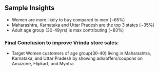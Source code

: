 ## Sample Insights
* Women are more likely to buy compared to men (¬65%)
* Maharashtra, Karnataka and Uttar Pradesh are the top 3 states (¬35%)
* Adult age group (30-49yrs) is max contributing (¬80%)
 ### Final Conclusion to improve Vrinda store sales:
 * Target  Women customers of age group(30-40) living in Maharashtra, Karnataka, and Uttar Pradesh by showing ads/offers/coupons on Amazone, Flipkart, and Myntra
  
